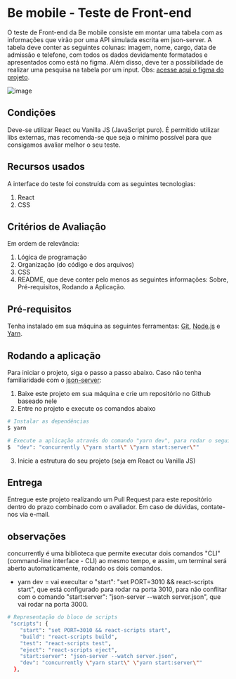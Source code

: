 # Be mobile - Teste de Front-end

O teste de Front-end da Be mobile consiste em montar uma tabela com as informações que virão por uma API simulada escrita em json-server.
A tabela deve conter as seguintes colunas: imagem, nome, cargo, data de admissão e telefone,
com todos os dados devidamente formatados e apresentados como está no figma. Além disso,
deve ter a possibilidade de realizar uma pesquisa na tabela por um input. Obs:
[acesse aqui o figma do projeto](https://www.figma.com/file/y9qJNNAckFRL7LNoyNjpv8/Teste---Be-mobile).

![image](https://user-images.githubusercontent.com/42809136/127918010-79b5d883-df57-4c6d-8a2a-43e220d3c703.png)

## Condições

Deve-se utilizar React ou Vanilla JS (JavaScript puro). É permitido utilizar libs externas,
mas recomenda-se que seja o mínimo possível para que consigamos avaliar melhor o seu teste.

## Recursos usados
A interface do teste foi construída com as seguintes tecnologias:
1. React
2. CSS

## Critérios de Avaliação

Em ordem de relevância:

1. Lógica de programação
2. Organização (do código e dos arquivos)
3. CSS
4. README, que deve conter pelo menos as seguintes informações: Sobre, Pré-requisitos, Rodando a Aplicação.

## Pré-requisitos

Tenha instalado em sua máquina as seguintes ferramentas:
[Git](https://git-scm.com), [Node.js](https://nodejs.org/en/) e [Yarn](https://yarnpkg.com/).

## Rodando a aplicação

Para iniciar o projeto, siga o passo a passo abaixo. Caso não tenha familiaridade com o [json-server](https://github.com/typicode/json-server):

1. Baixe este projeto em sua máquina e crie um repositório no Github baseado nele
2. Entre no projeto e execute os comandos abaixo

```bash
# Instalar as dependências
$ yarn

# Execute a aplicação através do comando "yarn dev", para rodar o seguinte comando:
$  "dev": "concurrently \"yarn start\" \"yarn start:server\""
```

3. Inicie a estrutura do seu projeto (seja em React ou Vanilla JS)

## Entrega

Entregue este projeto realizando um Pull Request para este repositório dentro do prazo combinado com o avaliador.
Em caso de dúvidas, contate-nos via e-mail.

## observações
concurrently é uma biblioteca que permite executar dois comandos "CLI" (command-line interface - CLI)  ao mesmo tempo, e assim, um terminal será aberto automaticamente, rodando os dois comandos. 
- yarn dev = vai execultar o "start": "set PORT=3010 && react-scripts start", que está configurado para rodar na porta 3010,  para não conflitar com o comando 
"start:server": "json-server --watch server.json", que vai rodar na porta 3000.

```bash
# Representação do bloco de scripts
 "scripts": {
    "start": "set PORT=3010 && react-scripts start",
    "build": "react-scripts build",
    "test": "react-scripts test",
    "eject": "react-scripts eject",
    "start:server": "json-server --watch server.json",
    "dev": "concurrently \"yarn start\" \"yarn start:server\""
  },
 ```

